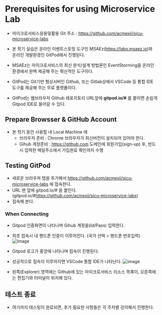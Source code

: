 # Prerequisites for using Microservice Lab

- 마이크로서비스응용및활용 Git 주소 : https://github.com/acmexii/sjcu-microservice-labs

- 본 학기 실습은 온라인 이벤트스토밍 도구인 MSAEz(https://labs.msaez.io)와 온라인 개발환경인 GitPod에서 진행된다.

- MSAEz는 마이크로서비스의 최신 분석/설계 방법론인 EventStorming을 온라인 환경에서 완벽 제공해 주는 혁신적인 도구이다. 

- GitPod는 Git기반 형상서버인 Github, 또는 Gitlab상에서 VSCode 등 통합 IDE 도구를 제공해 주는 무료 플랫폼이다.
- GitPod는 웹브라우저 Github 레포지토리 URL앞에 **gitpod.io/#** 를 붙이면 손쉽게 Gitpod IDE로 들어갈 수 있다.


## Prepare Browsser & GitHub Account
- 본 학기 동안 사용할 내 Local Machine 에
  - 브라우저 준비 : Chrome 브라우저가 최신버전이 설치되어 있어야 한다.
  - Gihub 계정준비 : https://github.com 도메인에 회원가입(sign-up) 후, 반드시 입력한 메일주소에서 가입완료 확인까지 수행


## Testing GitPod 
- 새로운 브라우져 탭을 추가해서 https://github.com/acmexii/sjcu-microservice-labs 에 접속한다.
- URL 맨 앞에 gitpod.io/# 을 붙인다. (gitpod.io/#https://github.com/acmexii/sjcu-microservice-labs)
- 접속해 본다.


### When Connecting 

- Gitpod 인증화면이 나타나며 Gihub 계정을(Id/Pass) 입력한다.
- 최초 접속시 내 핸드폰 인증이 이루어진다. (국가 선택 > 핸드폰 번호입력)
![image](https://user-images.githubusercontent.com/35618409/187013335-cee187a1-cd43-4752-b881-424af1a9f2f9.png)


- Gitpod 로고가 중앙에 나타나며 접속이 진행된다.
- 성공적으로 접속이 이루어지면 VSCode 통합 IDE가 나타난다.
![image](https://user-images.githubusercontent.com/35618409/187012423-53229178-9221-492f-bf75-b493e99782be.png)
- 왼쪽(Explorer) 영역에는 Github에 있는 마이크로서비스 리소스 목록이, 오른쪽에는 편집기와 터미널이 위치해 있다.


## 테스트 종료

- 여기까지 테스팅이 완료되면, 추가 필요한 사항들은 각 주차별 강의해서 진행한다.


